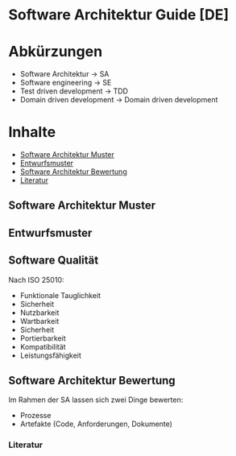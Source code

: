 # Software Architektur Guide [DE]

# Abkürzungen

- Software Architektur -> SA
- Software engineering -> SE
- Test driven development -> TDD
- Domain driven development -> Domain driven development

# Inhalte 

- [Software Architektur Muster](#software-architektur-muster)
- [Entwurfsmuster](#entwurfsmuster)
- [Software Architektur Bewertung](#software-architektur-bewertung)
- [Literatur](#literatur)

## Software Architektur Muster

## Entwurfsmuster

## Software Qualität

Nach ISO 25010:

- Funktionale Tauglichkeit
- Sicherheit
- Nutzbarkeit
- Wartbarkeit
- Sicherheit
- Portierbarkeit
- Kompatibilität
- Leistungsfähigkeit

## Software Architektur Bewertung

Im Rahmen der SA lassen sich zwei Dinge bewerten:
- Prozesse
- Artefakte (Code, Anforderungen, Dokumente)

### Literatur 

